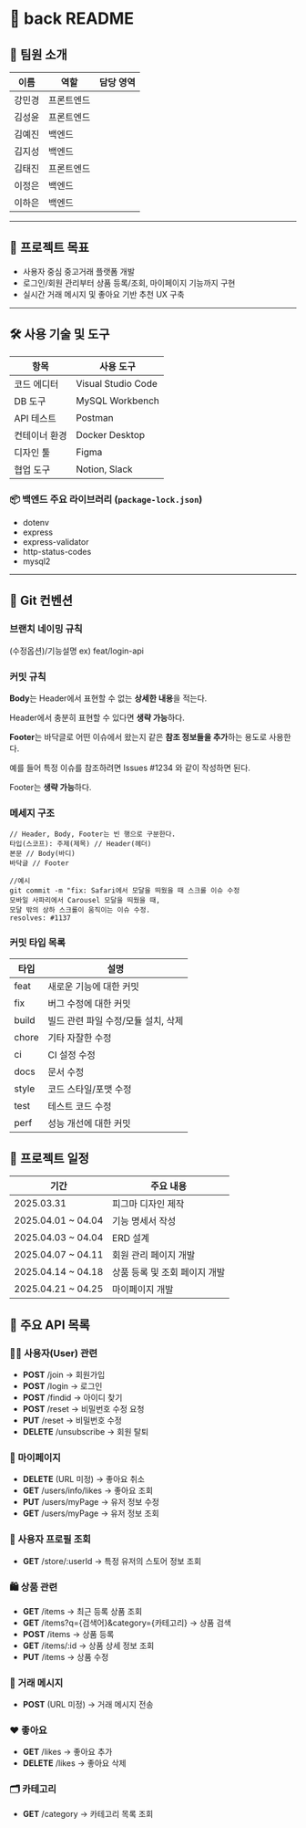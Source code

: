 # 🧾 back README

## 👥 팀원 소개  
| 이름 | 역할 | 담당 영역 |
|------|------|-----------|
| 강민경 | 프론트엔드 |  |
| 김성윤 | 프론트엔드 | |
| 김예진 | 백엔드 |  |
| 김지성 | 백엔드 |  |
| 김태진 | 프론트엔드 |  |
| 이정은 | 백엔드 |  |
| 이하은 | 백엔드 |  |

---

## 🎯 프로젝트 목표  
- 사용자 중심 중고거래 플랫폼 개발  
- 로그인/회원 관리부터 상품 등록/조회, 마이페이지 기능까지 구현  
- 실시간 거래 메시지 및 좋아요 기반 추천 UX 구축  

---

## 🛠️ 사용 기술 및 도구  

| 항목 | 사용 도구 |
|------|-----------|
| 코드 에디터 | Visual Studio Code |
| DB 도구 | MySQL Workbench |
| API 테스트 | Postman |
| 컨테이너 환경 | Docker Desktop |
| 디자인 툴 | Figma |
| 협업 도구 | Notion, Slack |

### 📦 백엔드 주요 라이브러리 (`package-lock.json`)
- dotenv  
- express  
- express-validator  
- http-status-codes  
- mysql2  

---

## 📁 Git 컨벤션

### 브랜치 네이밍 규칙  
(수정옵션)/기능설명
ex) feat/login-api

### 커밋 규칙  

**Body**는 Header에서 표현할 수 없는 **상세한 내용**을 적는다.

Header에서 충분히 표현할 수 있다면 **생략 가능**하다.

**Footer**는 바닥글로 어떤 이슈에서 왔는지 같은 **참조 정보들을 추가**하는 용도로 사용한다.

예를 들어 특정 이슈를 참조하려면 Issues #1234 와 같이 작성하면 된다.

Footer는 **생략 가능**하다.

### 메세지 구조
```
// Header, Body, Footer는 빈 행으로 구분한다.
타입(스코프): 주제(제목) // Header(헤더)
본문 // Body(바디)
바닥글 // Footer

//예시
git commit -m "fix: Safari에서 모달을 띄웠을 때 스크롤 이슈 수정
모바일 사파리에서 Carousel 모달을 띄웠을 때,
모달 밖의 상하 스크롤이 움직이는 이슈 수정.
resolves: #1137
```

### 커밋 타입 목록

| 타입  | 설명                              |
|-------|-----------------------------------|
| feat  | 새로운 기능에 대한 커밋           |
| fix   | 버그 수정에 대한 커밋             |
| build | 빌드 관련 파일 수정/모듈 설치, 삭제 |
| chore | 기타 자잘한 수정                  |
| ci    | CI 설정 수정                      |
| docs  | 문서 수정                         |
| style | 코드 스타일/포맷 수정             |
| test  | 테스트 코드 수정                  |
| perf  | 성능 개선에 대한 커밋             |

## 📅 프로젝트 일정

| 기간              | 주요 내용                     |
|-------------------|-------------------------------|
| 2025.03.31        | 피그마 디자인 제작            |
| 2025.04.01 ~ 04.04 | 기능 명세서 작성             |
| 2025.04.03 ~ 04.04 | ERD 설계                     |
| 2025.04.07 ~ 04.11 | 회원 관리 페이지 개발        |
| 2025.04.14 ~ 04.18 | 상품 등록 및 조회 페이지 개발 |
| 2025.04.21 ~ 04.25 | 마이페이지 개발              |

## 🔌 주요 API 목록

### 🧑‍💼 사용자(User) 관련

- **POST** /join → 회원가입
- **POST** /login → 로그인
- **POST** /findid → 아이디 찾기
- **POST** /reset → 비밀번호 수정 요청
- **PUT** /reset → 비밀번호 수정
- **DELETE** /unsubscribe → 회원 탈퇴

### 🙋 마이페이지

- **DELETE** (URL 미정) → 좋아요 취소
- **GET** /users/info/likes → 좋아요 조회
- **PUT** /users/myPage → 유저 정보 수정
- **GET** /users/myPage → 유저 정보 조회

### 🏪 사용자 프로필 조회

- **GET** /store/:userId → 특정 유저의 스토어 정보 조회

### 🛍️ 상품 관련

- **GET** /items → 최근 등록 상품 조회
- **GET** /items?q={검색어}&category={카테고리} → 상품 검색
- **POST** /items → 상품 등록
- **GET** /items/:id → 상품 상세 정보 조회
- **PUT** /items → 상품 수정

### 💬 거래 메시지

- **POST** (URL 미정) → 거래 메시지 전송

### ❤️ 좋아요

- **GET** /likes → 좋아요 추가
- **DELETE** /likes → 좋아요 삭제

### 🗂️ 카테고리

- **GET** /category → 카테고리 목록 조회
